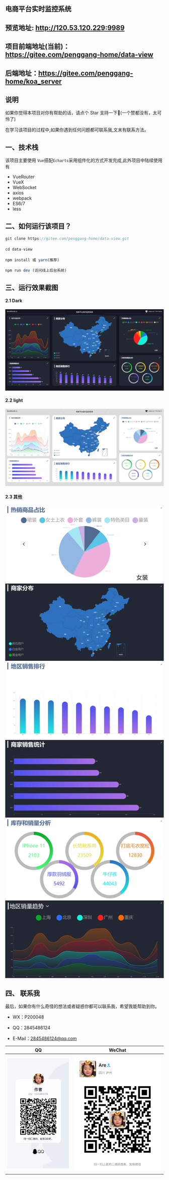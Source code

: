 ## 电商平台实时监控系统

## 预览地址: http://120.53.120.229:9989

## 项目前端地址(当前)：https://gitee.com/penggang-home/data-view

## 后端地址：https://gitee.com/penggang-home/koa_server




## 说明
如果你觉得本项目对你有帮助的话，请点个 Star 支持一下🐷(一个赞都没有，太可怜了)

在学习该项目的过程中,如果你遇到任何问题都可联系我,文末有联系方法。
## 一、技术栈

该项目主要使用 `Vue`搭配`Echarts`采用组件化的方式开发完成,此外项目中陆续使用有
- VueRouter
- VueX
- WebSocket
- axios
-  webpack
-  ES6/7
-  less 

## 二、如何运行该项目？

```js
git clone https://gitee.com/penggang-home/data-view.git

cd data-view

npm install 或 yarn(推荐)

npm run dev (访问线上后台系统)
```

## 三、运行效果截图

#### 2.1 Dark
![dark](./data/dark.png)

#### 2.2 light
![dark](./data/light.png)

#### 2.3 其他

![dark](./data/hot.png)
![dark](./data/map.png)
![dark](./data/rank.png)
![dark](./data/seller.png)
![dark](./data/stock.png)
![dark](./data/trend.png)



## 四、 联系我
最后，如果你有什么奇怪的想法或者疑惑你都可以联系我，希望我能帮助到你。

- WX：P200048

- QQ：2845486124

- E-Mail：2845486124@qq.com

|QQ|WeChat|
|--|--|
|![QQ](/data/qq.jpg)|![wx](/data/wx.jpg)|